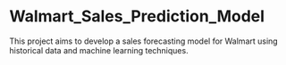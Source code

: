 # Walmart_Sales_Prediction_Model
This project aims to develop a sales forecasting model for Walmart using historical data and machine learning techniques.
